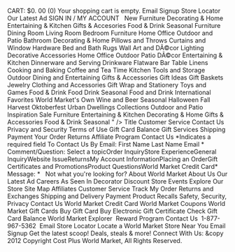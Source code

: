 CART: $0. 00 (0) Your shopping cart is empty. Email Signup Store Locator Our Latest Ad SIGN IN / MY ACCOUNT   New Furniture Decorating & Home Entertaining & Kitchen Gifts & Accesories Food & Drink Seasonal Furniture Dining Room Living Room Bedroom Furniture Home Office Outdoor and Patio Bathroom Decorating & Home Pillows and Throws Curtains and Window Hardware Bed and Bath Rugs Wall Art and DÃ©cor Lighting Decorative Accessories Home Office Outdoor Patio DÃ©cor Entertaining & Kitchen Dinnerware and Serving Drinkware Flatware Bar Table Linens Cooking and Baking Coffee and Tea Time Kitchen Tools and Storage Outdoor Dining and Entertaining Gifts & Accessories Gift Ideas Gift Baskets Jewelry Clothing and Accessories Gift Wrap and Stationery Toys and Games Food & Drink Food Drink Seasonal Food and Drink International Favorites World Market's Own Wine and Beer Seasonal Halloween Fall Harvest Oktoberfest Urban Dwellings Collections Outdoor and Patio Inspiration Sale Furniture Entertaining & Kitchen Decorating & Home Gifts & Accessories Food & Drink Seasonal " /> Title Customer Service Contact Us Privacy and Security Terms of Use Gift Card Balance Gift Services Shipping Payment Your Order Returns Affiliate Program Contact Us \*Indicates a required field To Contact Us By Email: First Name Last Name Email \* Comment/Question: Select a topicOrder InquiryStore ExperienceGeneral InquiryWebsite IssueReturnsMy Account InformationPlacing an OrderGift Certificates and PromotionsProduct QuestionsWorld Market Credit Card\* Message: \*   Not what you're looking for? About World Market About Us Our Latest Ad Careers As Seen In Decorator Discount Store Events Explore Our Store Site Map Affiliates Customer Service Track My Order Returns and Exchanges Shipping and Delivery Payment Product Recalls Safety, Security, Privacy Contact Us World Market Credit Card World Market Coupons World Market Gift Cards Buy Gift Card Buy Electronic Gift Certificate Check Gift Card Balance World Market Explorer  Reward Program Contact Us  1-877-967-5362  Email Store Locator Locate a World Market Store Near You Email Signup Get the latest scoop! Deals, steals & more! Connect With Us: &copy 2012 Copyright Cost Plus World Market, All Rights Reserved.